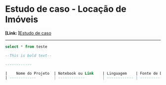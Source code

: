 # Estudo de caso - Locação de Imóveis

**[Link: ]**[Estudo de caso](https://github.com/aasouzaconsult/business_intelligence/tree/main/Case%20Estudo%20-%20Loca%C3%A7%C3%A3o%20Veiculos)

---------------------------
```sql
select * from teste

--This is bold text--

------------

|    Nome do Projeto  | Notebook ou Link    | Linguagem    | Fonte de Dados  | Observação  | 
| ------------        | ------------        | ------------ | ------------    |------------ |
